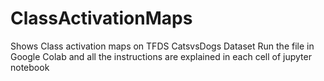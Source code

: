 # ClassActivationMaps
Shows Class activation maps on TFDS CatsvsDogs Dataset
Run the file in Google Colab and all the instructions are explained in each cell of jupyter notebook
